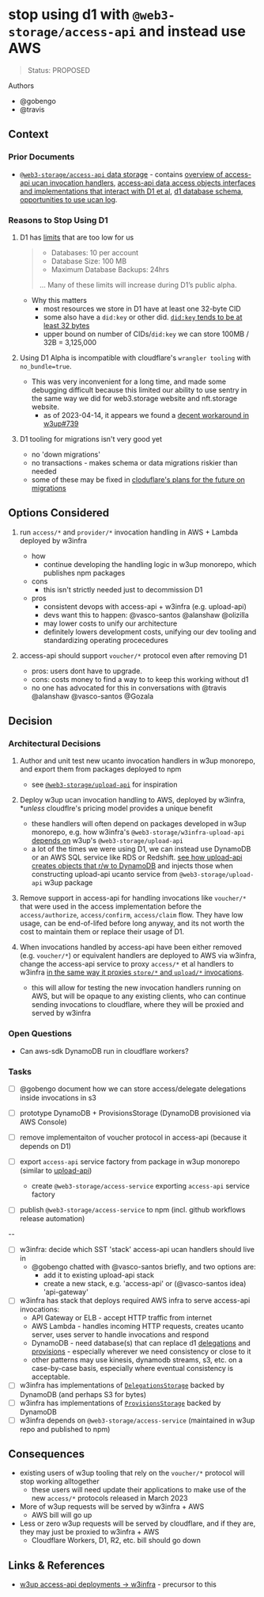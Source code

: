 # stop using d1 with `@web3-storage/access-api` and instead use AWS

<!--
This is a minimal template. Feel free to add more sections as needed.

Please review also the Design Doc template and add any relevant sections to your ADR:
https://www.notion.so/pl-strflt/Writing-a-Design-Doc-aa6034be43c2434ba88a2fd844516e94
-->

> Status: PROPOSED

Authors
* @gobengo
* @travis

<!--
PROPOSED, ACCEPTED, REJECTED, DEPRECATED, SUPERSEDED BY {link-to-ADR}
-->

## Context

<!--
What is the issue that we're seeing that motivates this decision or change?
-->

### Prior Documents

* [`@web3-storage/access-api` data storage](https://hackmd.io/f5PiUFarQJiq6L0K7xaLQA) - contains [overview of access-api ucan invocation handlers](https://hackmd.io/f5PiUFarQJiq6L0K7xaLQA#access-api-invocation-handlers), [access-api data access objects interfaces and implementations that interact with D1 et al](https://hackmd.io/f5PiUFarQJiq6L0K7xaLQA#access-api-operations-that-interact-with-data-stores), [d1 database schema](https://hackmd.io/f5PiUFarQJiq6L0K7xaLQA#access-api-data-stores), [opportunities to use ucan log](https://hackmd.io/f5PiUFarQJiq6L0K7xaLQA#opportunities-to-use-ucan-stream).

### Reasons to Stop Using D1

1. D1 has [limits](https://developers.cloudflare.com/d1/platform/limits/) that are too low for us
   > * Databases: 10 per account
   > * Database Size: 100 MB
   > * Maximum Database Backups: 24hrs
   > 
   > &hellip;
   > Many of these limits will increase during D1’s public alpha.
   * Why this matters
        * most resources we store in D1 have at least one 32-byte CID
        * some also have a `did:key` or other did. [`did:key` tends to be at least 32 bytes](https://w3c-ccg.github.io/did-method-key/#signature-method-creation-algorithm)
        * upper bound on number of CIDs/`did:key` we can store 100MB / 32B = 3,125,000

2. Using D1 Alpha is incompatible with cloudflare's `wrangler tooling` with `no_bundle=true`.
    * This was very inconvenient for a long time, and made some debugging difficult because this limited our ability to use sentry in the same way we did for web3.storage website and nft.storage website.
      * as of 2023-04-14, it appears we found a [decent workaround in w3up#739](https://github.com/web3-storage/w3up/pull/739)

3. D1 tooling for migrations isn't very good yet
    * no 'down migrations'
    * no transactions - makes schema or data migrations riskier than needed
    * some of these may be fixed in [cloduflare's plans for the future on migrations](https://developers.cloudflare.com/d1/platform/migrations/#plans-for-the-future)

## Options Considered

<!--
What are the different options we considered? What are their pros & cons?
-->

1. run `access/*` and `provider/*` invocation handling in AWS + Lambda deployed by w3infra
    * how
      * continue developing the handling logic in w3up monorepo, which publishes npm packages
    * cons
      * this isn't strictly needed just to decommission D1
    * pros
      * consistent devops with access-api + w3infra (e.g. upload-api)
      * devs want this to happen: @vasco-santos @alanshaw @olizilla 
      * may lower costs to unify our architecture
      * definitely lowers development costs, unifying our dev tooling and standardizing operating procecedures

2. access-api should support `voucher/*` protocol even after removing D1
    * pros: users dont have to upgrade.
    * cons: costs money to find a way to to keep this working without d1
    * no one has advocated for this in conversations with @travis @alanshaw @vasco-santos @Gozala

## Decision

<!--
What is the change that we're proposing and/or doing?
-->

### Architectural Decisions

1. Author and unit test new ucanto invocation handlers in w3up monorepo, and export them from packages deployed to npm
    * see [`@web3-storage/upload-api`](https://github.com/web3-storage/w3up/tree/main/packages/upload-api) for inspiration

2. Deploy w3up ucan invocation handling to AWS, deployed by w3infra, **unless* cloudflre's pricing model provides a unique benefit
    * these handlers will often depend on packages developed in w3up monorepo, e.g. how w3infra's `@web3-storage/w3infra-upload-api` [depends on](https://github.com/web3-storage/w3infra/blob/8532785c2cb54607f09d1a795031c158bde766b7/upload-api/service.js#L19) w3up's `@web3-storage/upload-api`
    * a lot of the times we were using D1, we can instead use DynamoDB or an AWS SQL service like RDS or Redshift. [see how upload-api creates objects that r/w to DynamoDB](https://github.com/web3-storage/w3infra/blob/8532785c2cb54607f09d1a795031c158bde766b7/upload-api/functions/ucan-invocation-router.js#L96) and injects those when constructing upload-api ucanto service from `@web3-storage/upload-api` w3up package

3. Remove support in access-api for handling invocations like `voucher/*` that were used in the access implementation before the `access/authorize`, `access/confirm`, `access/claim` flow. They have low usage, can be end-of-lifed before long anyway, and its not worth the cost to maintain them or replace their usage of D1.

4. When invocations handled by access-api have been either removed (e.g. `voucher/*`) or equivalent handlers are deployed to AWS via w3infra, change the access-api service to proxy `access/*` et al handlers to w3infra [in the same way it proxies `store/*` and `upload/*` invocations](https://github.com/web3-storage/w3up/blob/main/packages/access-api/src/service/index.js#L35).
    * this will allow for testing the new invocation handlers running on AWS, but will be opaque to any existing clients, who can continue sending invocations to cloudflare, where they will be proxied and served by w3infra

### Open Questions

* Can aws-sdk DynamoDB run in cloudflare workers?

### Tasks

* [ ] @gobengo document how we can store access/delegate delegations inside invocations in s3

* [ ] prototype DynamoDB + ProvisionsStorage (DynamoDB provisioned via AWS Console)

* [ ] remove implementaiton of voucher protocol in access-api (because it depends on D1)
* [ ] export `access-api` service factory from package in w3up monorepo (similar to [upload-api](https://github.com/web3-storage/w3up/tree/main/packages/upload-api))
  * create `@web3-storage/access-service` exporting `access-api` service factory
* [ ] publish `@web3-storage/access-service` to npm (incl. github workflows release automation)

--

* [ ] w3infra: decide which SST 'stack' access-api ucan handlers should live in
  * @gobengo chatted with @vasco-santos briefly, and two options are:
    * add it to existing upload-api stack
    * create a new stack, e.g. 'access-api' or (@vasco-santos idea) 'api-gateway'
* [ ] w3infra has stack that deploys required AWS infra to serve access-api invocations:
  * API Gateway or ELB - accept HTTP traffic from internet
  * AWS Lambda - handles incoming HTTP requests, creates ucanto server, uses server to handle invocations and respond
  * DynamoDB - need database(s) that can replace d1 [delegations](https://github.com/web3-storage/w3up/blob/main/packages/access-api/src/utils/context.js#L80) and [provisions](https://github.com/web3-storage/w3up/blob/main/packages/access-api/src/utils/context.js#L91) - especially wherever we need consistency or close to it
  * other patterns may use kinesis, dynamodb streams, s3, etc. on a case-by-case basis, especially where eventual consistency is acceptable.
* [ ] w3infra has implementations of [`DelegationsStorage`](https://github.com/web3-storage/w3up/blob/main/packages/access-api/src/models/delegations.js#L67) backed by DynamoDB (and perhaps S3 for bytes)
* [ ] w3infra has implementations of [`ProvisionsStorage`](https://github.com/web3-storage/w3up/blob/main/packages/access-api/src/models/provisions.js#L54) backed by DynamoDB
* [ ] w3infra depends on `@web3-storage/access-service` (maintained in w3up repo and published to npm)

## Consequences

<!--
What becomes easier or more challenging to do because of this change?
-->

* existing users of w3up tooling that rely on the `voucher/*` protocol will stop working alltogether
  * these users will need update their applications to make use of the new `access/*` protocols released in March 2023
* More of w3up requests will be served by w3infra + AWS
  * AWS bill will go up
* Less or zero w3up requests will be served by cloudflare, and if they are, they may just be proxied to w3infra + AWS
  * Cloudflare Workers, D1, R2, etc. bill should go down

## Links &amp; References

<!--
Link to other ADRs, GitHub issues, documentation, etc.
-->

* [w3up access-api deployments -> w3infra](https://hackmd.io/lJJ0xzi0SHKZTjK5qgBt_w) - precursor to this
